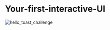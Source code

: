 # Your-first-interactive-UI
![hello_toast_challenge](https://user-images.githubusercontent.com/50354069/161391439-f3a925fb-7cbd-4faa-a80a-3ede0cf3f90d.gif)
